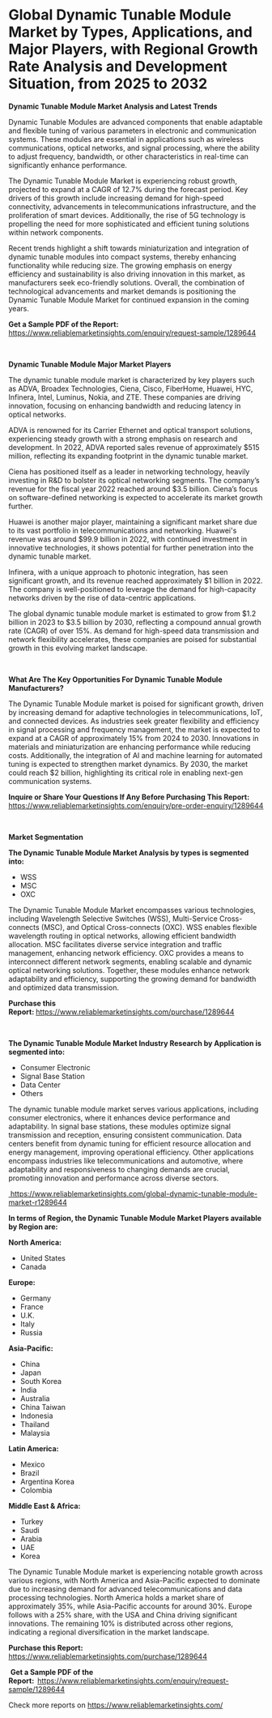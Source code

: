<p><h1>Global Dynamic Tunable Module Market by Types, Applications, and Major Players, with Regional Growth Rate Analysis and Development Situation, from 2025 to 2032</h1></p><p><strong>Dynamic Tunable Module Market Analysis and Latest Trends</strong></p>
<p><p>Dynamic Tunable Modules are advanced components that enable adaptable and flexible tuning of various parameters in electronic and communication systems. These modules are essential in applications such as wireless communications, optical networks, and signal processing, where the ability to adjust frequency, bandwidth, or other characteristics in real-time can significantly enhance performance.</p><p>The Dynamic Tunable Module Market is experiencing robust growth, projected to expand at a CAGR of 12.7% during the forecast period. Key drivers of this growth include increasing demand for high-speed connectivity, advancements in telecommunications infrastructure, and the proliferation of smart devices. Additionally, the rise of 5G technology is propelling the need for more sophisticated and efficient tuning solutions within network components.</p><p>Recent trends highlight a shift towards miniaturization and integration of dynamic tunable modules into compact systems, thereby enhancing functionality while reducing size. The growing emphasis on energy efficiency and sustainability is also driving innovation in this market, as manufacturers seek eco-friendly solutions. Overall, the combination of technological advancements and market demands is positioning the Dynamic Tunable Module Market for continued expansion in the coming years.</p></p>
<p><strong>Get a Sample PDF of the Report:&nbsp;</strong> <a href="https://www.reliablemarketinsights.com/enquiry/request-sample/1289644?utm_campaign=2210&utm_medium=2&utm_source=Github&utm_content=ia&utm_term=29032025&utm_id=dynamic-tunable-module">https://www.reliablemarketinsights.com/enquiry/request-sample/1289644</a></p>
<p>&nbsp;</p>
<p><strong>Dynamic Tunable Module Major Market Players</strong></p>
<p><p>The dynamic tunable module market is characterized by key players such as ADVA, Broadex Technologies, Ciena, Cisco, FiberHome, Huawei, HYC, Infinera, Intel, Luminus, Nokia, and ZTE. These companies are driving innovation, focusing on enhancing bandwidth and reducing latency in optical networks.</p><p>ADVA is renowned for its Carrier Ethernet and optical transport solutions, experiencing steady growth with a strong emphasis on research and development. In 2022, ADVA reported sales revenue of approximately $515 million, reflecting its expanding footprint in the dynamic tunable market.</p><p>Ciena has positioned itself as a leader in networking technology, heavily investing in R&D to bolster its optical networking segments. The company’s revenue for the fiscal year 2022 reached around $3.5 billion. Ciena’s focus on software-defined networking is expected to accelerate its market growth further.</p><p>Huawei is another major player, maintaining a significant market share due to its vast portfolio in telecommunications and networking. Huawei's revenue was around $99.9 billion in 2022, with continued investment in innovative technologies, it shows potential for further penetration into the dynamic tunable market.</p><p>Infinera, with a unique approach to photonic integration, has seen significant growth, and its revenue reached approximately $1 billion in 2022. The company is well-positioned to leverage the demand for high-capacity networks driven by the rise of data-centric applications.</p><p>The global dynamic tunable module market is estimated to grow from $1.2 billion in 2023 to $3.5 billion by 2030, reflecting a compound annual growth rate (CAGR) of over 15%. As demand for high-speed data transmission and network flexibility accelerates, these companies are poised for substantial growth in this evolving market landscape.</p></p>
<p>&nbsp;</p>
<p><strong>What Are The Key Opportunities For Dynamic Tunable Module Manufacturers?</strong></p>
<p><p>The Dynamic Tunable Module market is poised for significant growth, driven by increasing demand for adaptive technologies in telecommunications, IoT, and connected devices. As industries seek greater flexibility and efficiency in signal processing and frequency management, the market is expected to expand at a CAGR of approximately 15% from 2024 to 2030. Innovations in materials and miniaturization are enhancing performance while reducing costs. Additionally, the integration of AI and machine learning for automated tuning is expected to strengthen market dynamics. By 2030, the market could reach $2 billion, highlighting its critical role in enabling next-gen communication systems.</p></p>
<p><strong>Inquire or Share Your Questions If Any Before Purchasing This Report:</strong> <a href="https://www.reliablemarketinsights.com/enquiry/pre-order-enquiry/1289644?utm_campaign=2210&utm_medium=2&utm_source=Github&utm_content=ia&utm_term=29032025&utm_id=dynamic-tunable-module">https://www.reliablemarketinsights.com/enquiry/pre-order-enquiry/1289644</a></p>
<p>&nbsp;</p>
<p><strong>Market Segmentation</strong></p>
<p><strong>The Dynamic Tunable Module Market Analysis by types is segmented into:</strong></p>
<p><ul><li>WSS</li><li>MSC</li><li>OXC</li></ul></p>
<p><p>The Dynamic Tunable Module Market encompasses various technologies, including Wavelength Selective Switches (WSS), Multi-Service Cross-connects (MSC), and Optical Cross-connects (OXC). WSS enables flexible wavelength routing in optical networks, allowing efficient bandwidth allocation. MSC facilitates diverse service integration and traffic management, enhancing network efficiency. OXC provides a means to interconnect different network segments, enabling scalable and dynamic optical networking solutions. Together, these modules enhance network adaptability and efficiency, supporting the growing demand for bandwidth and optimized data transmission.</p></p>
<p><strong>Purchase this Report:&nbsp;</strong><a href="https://www.reliablemarketinsights.com/purchase/1289644?utm_campaign=2210&utm_medium=2&utm_source=Github&utm_content=ia&utm_term=29032025&utm_id=dynamic-tunable-module">https://www.reliablemarketinsights.com/purchase/1289644</a></p>
<p>&nbsp;</p>
<p><strong>The Dynamic Tunable Module Market Industry Research by Application is segmented into:</strong></p>
<p><ul><li>Consumer Electronic</li><li>Signal Base Station</li><li>Data Center</li><li>Others</li></ul></p>
<p><p>The dynamic tunable module market serves various applications, including consumer electronics, where it enhances device performance and adaptability. In signal base stations, these modules optimize signal transmission and reception, ensuring consistent communication. Data centers benefit from dynamic tuning for efficient resource allocation and energy management, improving operational efficiency. Other applications encompass industries like telecommunications and automotive, where adaptability and responsiveness to changing demands are crucial, promoting innovation and performance across diverse sectors.</p></p>
<p><a href="https://www.reliablemarketinsights.com/global-dynamic-tunable-module-market-r1289644?utm_campaign=2210&utm_medium=2&utm_source=Github&utm_content=ia&utm_term=29032025&utm_id=dynamic-tunable-module">&nbsp;https://www.reliablemarketinsights.com/global-dynamic-tunable-module-market-r1289644</a></p>
<p><strong>In terms of Region, the Dynamic Tunable Module Market Players available by Region are:</strong></p>
<p>
    <p> <strong> North America: </strong>
        <ul>
            <li>United States</li>
            <li>Canada</li>
        </ul>
        </p> 
    <p> <strong> Europe: </strong>
        <ul>
            <li>Germany</li>
            <li>France</li>
            <li>U.K.</li>
            <li>Italy</li>
            <li>Russia</li>
        </ul>
        </p> 
    <p> <strong> Asia-Pacific: </strong>
        <ul>
            <li>China</li>
            <li>Japan</li>
            <li>South Korea</li>
            <li>India</li>
            <li>Australia</li>
            <li>China Taiwan</li>
            <li>Indonesia</li>
            <li>Thailand</li>
            <li>Malaysia</li>
        </ul>
        </p> 
    <p> <strong> Latin America: </strong>
        <ul>
            <li>Mexico</li>
            <li>Brazil</li>
            <li>Argentina Korea</li>
            <li>Colombia</li>
        </ul>
        </p> 
    <p> <strong> Middle East & Africa: </strong>
        <ul>
            <li>Turkey</li>
            <li>Saudi</li>
            <li>Arabia</li>
            <li>UAE</li>
            <li>Korea</li>
        </ul>
    </p>
    </p>
<p><p>The Dynamic Tunable Module market is experiencing notable growth across various regions, with North America and Asia-Pacific expected to dominate due to increasing demand for advanced telecommunications and data processing technologies. North America holds a market share of approximately 35%, while Asia-Pacific accounts for around 30%. Europe follows with a 25% share, with the USA and China driving significant innovations. The remaining 10% is distributed across other regions, indicating a regional diversification in the market landscape.</p></p>
<p><strong>Purchase this Report: </strong><a href="https://www.reliablemarketinsights.com/purchase/1289644?utm_campaign=2210&utm_medium=2&utm_source=Github&utm_content=ia&utm_term=29032025&utm_id=dynamic-tunable-module">https://www.reliablemarketinsights.com/purchase/1289644</a></p>
<p>&nbsp;<strong>Get a Sample PDF of the Report:&nbsp;&nbsp;</strong><a href="https://www.reliablemarketinsights.com/enquiry/request-sample/1289644?utm_campaign=2210&utm_medium=2&utm_source=Github&utm_content=ia&utm_term=29032025&utm_id=dynamic-tunable-module">https://www.reliablemarketinsights.com/enquiry/request-sample/1289644</a></p>
<p><strong></strong></p>
<p>Check more reports on <a href="https://www.reliablemarketinsights.com/?utm_campaign=2210&utm_medium=2&utm_source=Github&utm_content=ia&utm_term=29032025&utm_id=dynamic-tunable-module">https://www.reliablemarketinsights.com/</a></p>